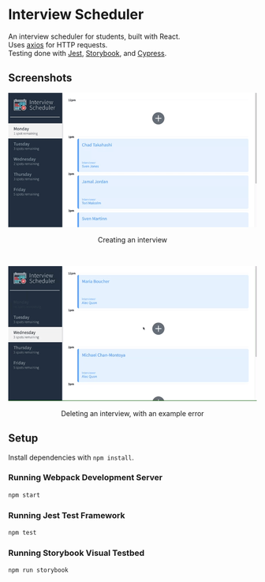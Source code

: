 # Interview Scheduler
An interview scheduler for students, built with React.
<br />
Uses [axios](https://github.com/axios/axios) for HTTP requests.
<br />
Testing done with [Jest](https://github.com/facebook/jest), [Storybook](https://github.com/storybookjs/storybook), and [Cypress](https://github.com/cypress-io/cypress).

## Screenshots
![Creating an interview](https://github.com/saadsidd/scheduler/blob/master/docs/create-interview.gif)
<p align="center">Creating an interview</p>

<br />

![Deleting an interview, with example error](https://github.com/saadsidd/scheduler/blob/master/docs/delete-interview.gif)
<p align="center">Deleting an interview, with an example error</p>

## Setup

Install dependencies with `npm install`.


### Running Webpack Development Server

```sh
npm start
```

### Running Jest Test Framework

```sh
npm test
```

### Running Storybook Visual Testbed

```sh
npm run storybook
```
